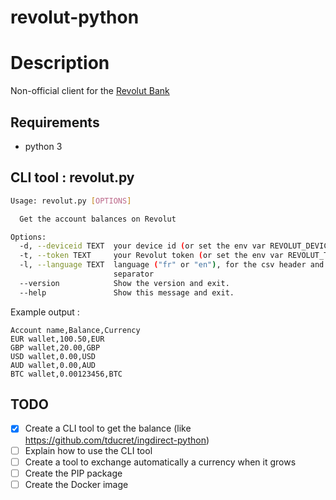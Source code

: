 # revolut-python

# Description

Non-official client for the [Revolut Bank](https://www.revolut.com/)

## Requirements

- python 3

## CLI tool : revolut.py

```bash
Usage: revolut.py [OPTIONS]

  Get the account balances on Revolut

Options:
  -d, --deviceid TEXT  your device id (or set the env var REVOLUT_DEVICE_ID)
  -t, --token TEXT     your Revolut token (or set the env var REVOLUT_TOKEN)
  -l, --language TEXT  language ("fr" or "en"), for the csv header and
                       separator
  --version            Show the version and exit.
  --help               Show this message and exit.
 ```

 Example output :

 ```csv
Account name,Balance,Currency
EUR wallet,100.50,EUR
GBP wallet,20.00,GBP
USD wallet,0.00,USD
AUD wallet,0.00,AUD
BTC wallet,0.00123456,BTC
```

## TODO

- [x] Create a CLI tool to get the balance (like https://github.com/tducret/ingdirect-python)
- [ ] Explain how to use the CLI tool
- [ ] Create a tool to exchange automatically a currency when it grows
- [ ] Create the PIP package
- [ ] Create the Docker image